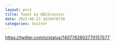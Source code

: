 ```yaml
--- 
layout: post 
title: Tweet by @B2Investor 
date: 2021-06-23 1624476738 
categories: twitter 
--- 
```

https://twitter.com/o/status/1407782602770157577